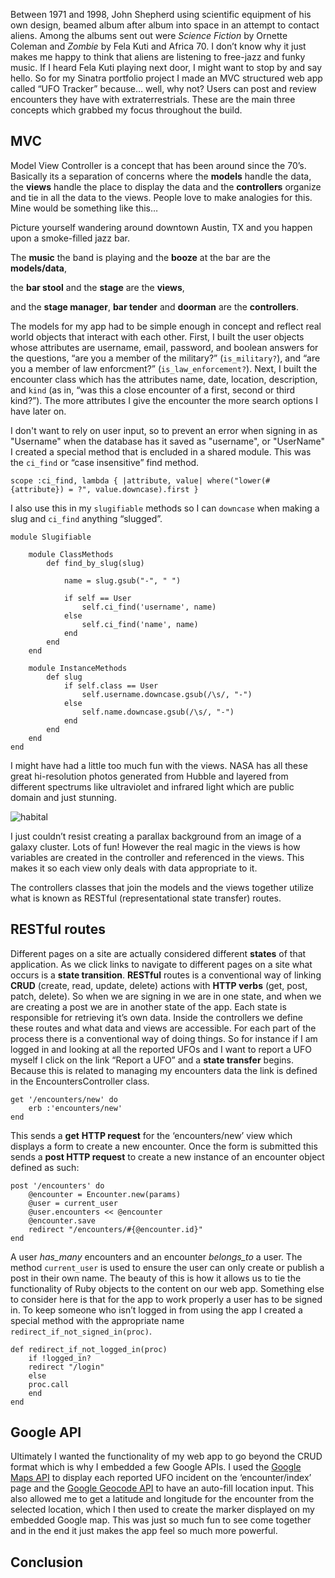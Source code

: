 

Between 1971 and 1998, John Shepherd using scientific equipment of his own design, beamed album after album into space in an attempt to contact aliens. Among the albums sent out were _Science Fiction_ by Ornette Coleman and _Zombie_ by Fela Kuti and Africa 70. I don’t know why it just makes me happy to think that aliens are listening to free-jazz and funky music. If I heard Fela Kuti playing next door, I might want to stop by and say hello. So for my Sinatra portfolio project I made an MVC structured web app called “UFO Tracker” because… well, why not? Users can post and review encounters they have with extraterrestrials. These are the main three concepts which grabbed my focus throughout the build.


## MVC

Model View Controller is a concept that has been around since the 70’s. Basically its a separation of concerns where the **models** handle the data, the **views** handle the place to display the data and the **controllers** organize and tie in all the data to the views. People love to make analogies for this. Mine would be something like this…

Picture yourself wandering around downtown Austin, TX and you happen upon a smoke-filled jazz bar.

The **music** the band is playing and the **booze** at the bar are the **models/data**, 

the **bar stool** and the **stage** are the **views**,

and the **stage manager**, **bar tender** and **doorman** are the **controllers**.

The models for my app had to be simple enough in concept and reflect real world objects that interact with each other. First, I built the user objects whose attributes are username,  email, password, and boolean answers for the questions, “are you a member of the military?” (```is_military?```), and “are you a member of law enforcment?” (```is_law_enforcement?```). Next, I built the encounter class which has the attributes name, date, location, description, and `kind` (as in, “was this a close encounter of a first, second or third kind?”).
The more attributes I give the encounter the more search options I have later on.

I don't want to rely on user input, so to prevent an error when signing in as "Username" when the database has it saved as "username", or "UserName" I created a special method that is encluded in a shared module. This was the ```ci_find``` or “case insensitive” find method.


```scope :ci_find, lambda { |attribute, value| where("lower(#{attribute}) = ?", value.downcase).first }```

I also use this in my ```slugifiable``` methods so I can ```downcase``` when making a slug and ```ci_find``` anything “slugged”.

    module Slugifiable

        module ClassMethods
            def find_by_slug(slug)

                name = slug.gsub("-", " ")

                if self == User
                    self.ci_find('username', name)
                else
                    self.ci_find('name', name)
                end
            end
        end

        module InstanceMethods
            def slug
                if self.class == User
                    self.username.downcase.gsub(/\s/, "-")
                else
                    self.name.downcase.gsub(/\s/, "-")
                end
            end
        end
    end
  

I might have had a little too much fun with the views. NASA has all these great hi-resolution photos generated from Hubble and layered from different spectrums like ultraviolet and infrared light which are public domain and just stunning.

![habital](./pd36-1-gsfc_20171208_archive_e000842.jpg)

I just couldn’t resist creating a parallax background from an image of a galaxy cluster. Lots of fun! However the real magic in the views is how variables are created in the controller and referenced in the views. This makes it so each view only deals with data appropriate to it.

The controllers classes that join the models and the views together utilize what is known as RESTful (representational state transfer) routes.



## RESTful routes

Different pages on a site are actually considered different **states** of that application. As we click links to navigate to different pages on a site what occurs is a **state transition**. **RESTful** routes is a conventional way of linking **CRUD** (create, read, update, delete) actions with **HTTP verbs** (get, post, patch, delete). 
So when we are signing in we are in one state, and when we are creating a post we are in another state of the app. Each state is responsible for retrieving it’s own data. Inside the controllers we define these routes and what data and views are accessible. For each part of the process there is a conventional way of doing things. So for instance if I am logged in and looking at all the reported UFOs and I want to report a UFO myself I click on the link “Report a UFO” and a **state transfer** begins. Because this is related to managing my encounters data the link is defined in the EncountersController class.

    get '/encounters/new' do
    	erb :'encounters/new'
    end


 This sends a **get** **HTTP request** for the ‘encounters/new’ view which displays a form to create a new encounter. Once the form is submitted this sends a **post HTTP request** to create a new instance of an encounter object defined as such:


    post '/encounters' do
    	@encounter = Encounter.new(params)
    	@user = current_user
    	@user.encounters << @encounter
    	@encounter.save
    	redirect "/encounters/#{@encounter.id}"
    end


A user *has_many* encounters and an encounter *belongs_to* a user. 
The method ```current_user``` is used to ensure the user can only create or publish a post in their own name. The beauty of this is how it allows us to tie the functionality of Ruby objects to the content on our web app. Something else to consider here is that for the app to work properly a user has to be signed in. To keep someone who isn’t logged in from using the app I created a special method with the appropriate name ```redirect_if_not_signed_in(proc)```.

    def redirect_if_not_logged_in(proc)
    	if !logged_in?
        redirect "/login"
        else
        proc.call
        end
    end

## Google API

Ultimately I wanted the functionality of my web app to go beyond the CRUD format which is why I embedded a few Google APIs. I used the [Google Maps API](https://developers.google.com/maps/documentation) to display each reported UFO incident on the ‘encounter/index’ page and the [Google Geocode API](https://developers.google.com/maps/documentation/javascript/examples/places-autocomplete-addressform) to have an auto-fill location input. This also allowed me to get a latitude and longitude for the encounter from the selected location, which I then used to create the marker displayed on my embedded Google map. This was just so much fun to see come together and in the end it just makes the app feel so much more powerful.


## Conclusion

